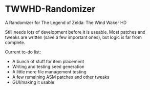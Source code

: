 # TWWHD-Randomizer
A Randomizer for The Legend of Zelda: The Wind Waker HD

Still needs lots of development before it is useable. Most patches and tweaks are written (save a few important ones), but logic is far from complete.

Current to-do list:
 - A bunch of stuff for item placement
 - Writing and testing seed generation
 - A little more file management testing
 - A few remaining ASM patches and other tweaks
 - GUI/making it usable
